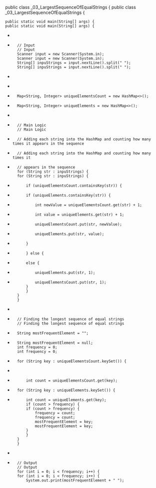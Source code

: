 
public class _03_LargestSequenceOfEqualStrings {
 public class _03_LargestSequenceOfEqualStrings {
 
 
 	public static void main(String[] args) {
 	public static void main(String[] args) {
-		
+
 		// Input
 		// Input
 		Scanner input = new Scanner(System.in);
 		Scanner input = new Scanner(System.in);
 		String[] inpuStrings = input.nextLine().split(" ");
 		String[] inpuStrings = input.nextLine().split(" ");
-		
+
-		Map<String, Integer> uniqueElementsCount = new HashMap<>();
+		Map<String, Integer> uniqueElements = new HashMap<>();
-		
+
 		// Main Logic
 		// Main Logic
-		// Adding each string into the HashMap and counting how many times it appears in the sequence
+		// Adding each string into the HashMap and counting how many times it
+		// appears in the sequence
 		for (String str : inpuStrings) {
 		for (String str : inpuStrings) {
-			if (uniqueElementsCount.containsKey(str)) {
+			if (uniqueElements.containsKey(str)) {
-				int newValue = uniqueElementsCount.get(str) + 1;
+				int value = uniqueElements.get(str) + 1;
-				uniqueElementsCount.put(str, newValue);
+				uniqueElements.put(str, value);
-			}
+			} else {
-			else {
+				uniqueElements.put(str, 1);
-				uniqueElementsCount.put(str, 1);
 			}
 			}
 		}
 		}
-		
+
 		// Finding the longest sequence of equal strings
 		// Finding the longest sequence of equal strings
-		String mostFrequentElement = "";
+		String mostFrequentElement = null;
 		int frequency = 0;
 		int frequency = 0;
-		for (String key : uniqueElementsCount.keySet()) {
+		
-			int count = uniqueElementsCount.get(key);
+		for (String key : uniqueElements.keySet()) {
+			int count = uniqueElements.get(key);
 			if (count > frequency) {
 			if (count > frequency) {
 				frequency = count;
 				frequency = count;
 				mostFrequentElement = key;
 				mostFrequentElement = key;
 			}
 			}
 		}
 		}
-		
+
 		// Output
 		// Output
 		for (int i = 0; i < frequency; i++) {
 		for (int i = 0; i < frequency; i++) {
 			System.out.print(mostFrequentElement + " ");
